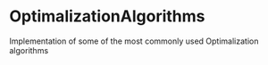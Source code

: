 # OptimalizationAlgorithms
Implementation of some of the most commonly used Optimalization algorithms
